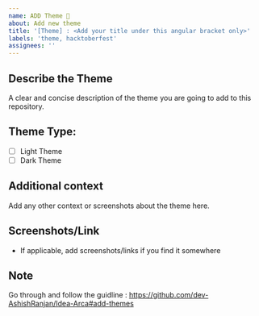 ```yaml
---
name: ADD Theme 🌈
about: Add new theme
title: '[Theme] : <Add your title under this angular bracket only>'
labels: 'theme, hacktoberfest'
assignees: ''
---
```


<!----Please delete options that are not relevant.And in order to tick the check box just add x inside them for example [x] like this----->

## **Describe the Theme**

A clear and concise description of the theme you are going to add to this repository.

## Theme Type:

- [ ] Light Theme
- [ ] Dark Theme

## **Additional context**

Add any other context or screenshots about the theme here.

## **Screenshots/Link**

- If applicable, add screenshots/links if you find it somewhere

## **Note**

Go through and follow the guidline : https://github.com/dev-AshishRanjan/Idea-Arca#add-themes

